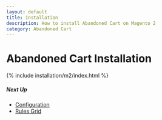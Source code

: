 ```yaml
---
layout: default
title: Installation
description: How to install Abandoned Cart on Magento 2
category: Abandoned Cart
---
```


# Abandoned Cart Installation

{% include installation/m2/index.html %}

##### Next Up

 -  [Configuration](../configuration/)
 -  [Rules Grid](../backend/abandoned-cart-rules/)
